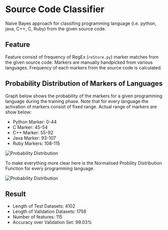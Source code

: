 # Source Code Classifier

Naive Bayes approach for classifing programming language (i.e. python, java, C++, C, Ruby) from the given source code.

## Feature 

Feature consist of frequency of RegEx (`reStore.py`) marker matches from the given source code. Markers are manually handpicked from various languages. Frequency of each markers from the source code is calculated.



## Probability Distribution of Markers of Languages

Graph below shows the probability of the markers for a given programming language during the training phase. Note that for every language the activation of markers consist of fixed range. Actual range of markers are show below:

- Python Marker: 0-44
- C Marker: 45-54
- C++ Marker: 55-92
- Java Marker: 93-107
- Ruby Markers: 108-115

![Probability Distribution](https://raw.githubusercontent.com/poke19962008/Machine-Learning-Projects/master/Source%20Code%20Classifier/plot/markerProbabilty.png)


To make everything more clear here is the Normalised Probility Distribution Function for every programming language.

![Probability Distribution](https://raw.githubusercontent.com/poke19962008/Machine-Learning-Projects/master/Source%20Code%20Classifier/plot/normDist.png)


## Result

 - Length of Test Datasets: 4102
 - Length of Validation Datasets: 1758
 - Number of features: 115
 - Accuracy over Validation Set: 99.03%